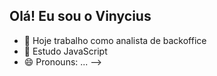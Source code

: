 ## Olá! Eu sou o Vinycius
- 🔭 Hoje trabalho como analista de backoffice
- 🌱 Estudo JavaScript
- 😄 Pronouns: ...
-->
